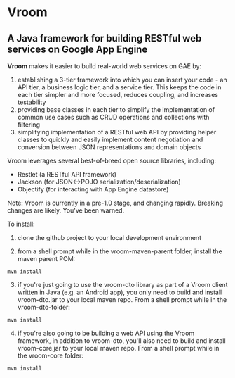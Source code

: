 Vroom
=====

A Java framework for building RESTful web services on Google App Engine
---

**Vroom** makes it easier to build real-world web services on GAE by:

1. establishing a 3-tier framework into which you can insert your code - an API tier, a business logic tier, and a service  tier.  This keeps the code in each tier simpler and more focused, reduces coupling, and increases testability
2. providing base classes in each tier to simplify the implementation of common use cases such as CRUD operations and collections with filtering
3. simplifying implementation of a RESTful web API by providing helper classes to quickly and easily implement content negotiation and conversion between JSON representations and domain objects

Vroom leverages several best-of-breed open source libraries, including:
 - Restlet (a RESTful API framework)
 - Jackson (for JSON<->POJO serialization/deserialization)
 - Objectify (for interacting with App Engine datastore)

Note: Vroom is currently in a pre-1.0 stage, and changing rapidly.  Breaking changes are likely.  You've been warned.

To install:

1) clone the github project to your local development environment

2) from a shell prompt while in the vroom-maven-parent folder, install the maven parent POM:

`mvn install`

3) if you're just going to use the vroom-dto library as part of a Vroom client written in Java (e.g. an Android app), you only need to build and install vroom-dto.jar to your local maven repo.  From a shell prompt while in the vroom-dto-folder:

`mvn install`

4) if you're also going to be building a web API using the Vroom framework, in addition to vroom-dto, you'll also need to build and install vroom-core.jar to your local maven repo.  From a shell prompt while in the vroom-core folder:

`mvn install`

